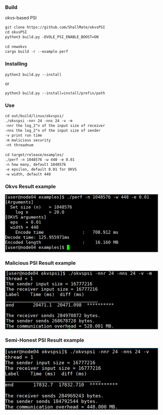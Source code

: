 ### Build
okvs-based PSI
```
git clone https://github.com/ShallMate/okvsPSI
cd okvsPSI
python3 build.py -DVOLE_PSI_ENABLE_BOOST=ON

cd newokvs
cargo build -r --example perf
```
### Installing

```
python3 build.py --install
```
or 
```
python3 build.py --install=install/prefix/path
```

### Use
```
cd out/build/linux/okvspsi/
./okvspsi -nnr 24 -nns 24 -v -m  
-nnr the log_2^n of the input size of receiver
-nns the log_2^n of the input size of sender
-v print run time
-m malicious security
-nt threadnum

cd target/release/examples/
./perf -n 1048576 -w 440 -e 0.01
-n how many, default 1048576
-e epsilon, default 0.01 for OKVS
-w width, default 440
```

### Okvs Result example
![OKVS结果](./okvs_result.png)

### Malicious PSI Result example
![mPSI结果](./mPSIexample.png)

### Semi-Honest PSI Result example
![mPSI结果](./smPSIexample.png)